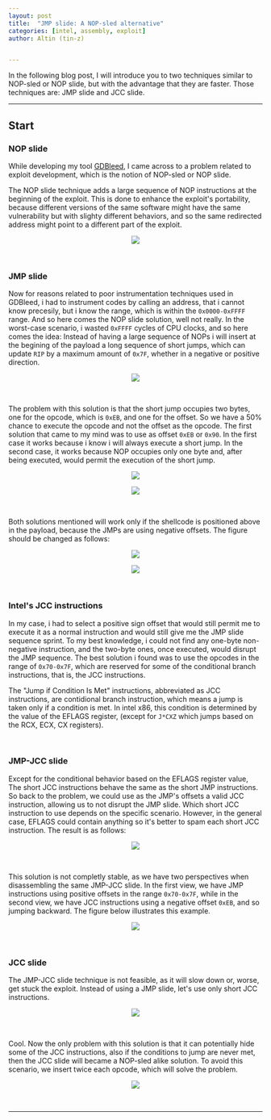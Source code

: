 ```yaml
---
layout: post
title:  "JMP slide: A NOP-sled alternative"
categories: [intel, assembly, exploit]
author: Altin (tin-z)


---
```


In the following blog post, I will introduce you to two techniques similar to NOP-sled or NOP slide, but with the advantage that they are faster. Those techniques are: JMP slide and JCC slide.

----

## Start

### NOP slide

While developing my tool [GDBleed](https://github.com/tin-z/GDBleed), I came across to a problem related to exploit development, which is the notion of NOP-sled or NOP slide.

The NOP slide technique adds a large sequence of NOP instructions at the beginning of the exploit. This is done to enhance the exploit's portability, because different versions of the same software might have the same vulnerability but with slighty different behaviors, and so the same redirected address might point to a different part of the exploit.

<p align ="center">
  <img src="/files/2023-12-12/t1.jpg">
</p>

<br />

### JMP slide

Now for reasons related to poor instrumentation techniques used in GDBleed, i had to instrument codes by calling an address, that i cannot know precesily, but i know the range, which is within the `0x0000-0xFFFF` range. And so here comes the NOP slide solution, well not really. In the worst-case scenario, i wasted `0xFFFF` cycles of CPU clocks, and so here comes the idea: Instead of having a large sequence of NOPs i will insert at the begining of the payload a long sequence of short jumps, which can update `RIP` by a maximum amount of `0x7F`, whether in a negative or positive direction.

<p align ="center">
  <img src="/files/2023-12-12/t2.jpg">
</p>

<br />

The problem with this solution is that the short jump occupies two bytes, one for the opcode, which is `0xEB`, and one for the offset. So we have a 50% chance to execute the opcode and not the offset as the opcode. The first solution that came to my mind was to use as offset `0xEB` or `0x90`. In the first case it works because i know i will always execute a short jump. In the second case, it works because NOP occupies only one byte and, after being executed, would permit the execution of the short jump.

<p align ="center">
  <img src="/files/2023-12-12/t3.jpg">
</p>

<p align ="center">
  <img src="/files/2023-12-12/t4.jpg">
</p>

<br />

Both solutions mentioned will work only if the shellcode is positioned above in the payload, because the JMPs are using negative offsets. The figure should be changed as follows:

<p align ="center">
  <img src="/files/2023-12-12/t5.jpg">
</p>

<p align ="center">
  <img src="/files/2023-12-12/t6.jpg">
</p>

<br />

### Intel's JCC instructions

In my case, i had to select a positive sign offset that would still permit me to execute it as a normal instruction and would still give me the JMP slide sequence sprint. To my best knowledge, i could not find any one-byte non-negative instruction, and the two-byte ones, once executed, would disrupt the JMP sequence. The best solution i found was to use the opcodes in the range of `0x70-0x7F`, which are reserved for some of the conditional branch instructions, that is, the JCC instructions.

The "Jump if Condition Is Met" instructions, abbreviated as JCC instructions, are contidional branch instruction, which means a jump is taken only if a condition is met. In intel x86, this condition is determined by the value of the EFLAGS register, (except for `J*CXZ` which jumps based on the RCX, ECX, CX registers).

<br />

### JMP-JCC slide

Except for the conditional behavior based on the EFLAGS register value, The short JCC instructions behave the same as the short JMP instructions. So back to the problem, we could use as the JMP's offsets a valid JCC instruction, allowing us to not disrupt the JMP slide. Which short JCC instruction to use depends on the specific scenario. However, in the general case, EFLAGS could contain anything so it's better to spam each short JCC instruction. The result is as follows:

<p align ="center">
  <img src="/files/2023-12-12/t7.jpg">
</p>

<br />

This solution is not completly stable, as we have two perspectives when disassembling the same JMP-JCC slide. In the first view, we have JMP instructions using positive offsets in the range `0x70-0x7F`, while in the second view, we have JCC instructions using a negative offset `0xEB`, and so jumping backward. The figure below illustrates this example.

<p align ="center">
  <img src="/files/2023-12-12/t8.jpg">
</p>

<br />

### JCC slide

The JMP-JCC slide technique is not feasible, as it will slow down or, worse, get stuck the exploit. Instead of using a JMP slide, let's use only short JCC instructions.

<p align ="center">
  <img src="/files/2023-12-12/t9.jpg">
</p>

<br />

Cool. Now the only problem with this solution is that it can potentially hide some of the JCC instructions, also if the conditions to jump are never met, then the JCC slide will became a NOP-sled alike solution. To avoid this scenario, we insert twice each opcode, which will solve the problem.

<p align ="center">
  <img src="/files/2023-12-12/t10.jpg">
</p>

<br />

----

